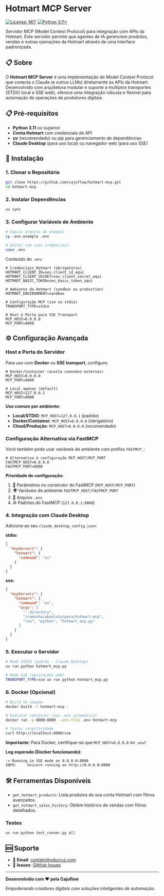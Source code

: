 # Hotmart MCP Server

[![License: MIT](https://img.shields.io/badge/License-MIT-yellow.svg)](https://opensource.org/licenses/MIT)
[![Python 3.11+](https://img.shields.io/badge/python-3.11+-blue.svg)](https://www.python.org/downloads/)

Servidor MCP (Model Context Protocol) para integração com APIs da Hotmart. Este servidor permite que agentes de IA gerenciem produtos, vendas e outras operações da Hotmart através de uma interface padronizada.

## 📋 Sobre

O **Hotmart MCP Server** é uma implementação do Model Context Protocol que conecta o Claude (e outros LLMs) diretamente às APIs da Hotmart. Desenvolvido com arquitetura modular e suporte a múltiplos transportes (STDIO local e SSE web), oferece uma integração robusta e flexível para automação de operações de produtores digitais.

## 📋 Pré-requisitos

- **Python 3.11** ou superior
- **Conta Hotmart** com credenciais de API
- **uv** (recomendado) ou pip para gerenciamento de dependências
- **Claude Desktop** (para uso local) ou navegador web (para uso SSE)

## 🚀 Instalação

### 1. Clonar o Repositório
```bash
git clone https://github.com/cajuflow/hotmart-mcp.git
cd hotmart-mcp
```

### 2. Instalar Dependências
```bash
uv sync
```

### 3. Configurar Variáveis de Ambiente
```bash
# Copiar arquivo de exemplo
cp .env.example .env

# Editar com suas credenciais
nano .env
```

Conteúdo do `.env`:
```env
# Credenciais Hotmart (obrigatório)
HOTMART_CLIENT_ID=seu_client_id_aqui
HOTMART_CLIENT_SECRET=seu_client_secret_aqui
HOTMART_BASIC_TOKEN=seu_basic_token_aqui

# Ambiente da Hotmart (sandbox ou production)
HOTMART_ENVIRONMENT=sandbox

# Configuração MCP (sse ou stdio)
TRANSPORT_TYPE=stdio

# Host e Porta para SSE Transport
MCP_HOST=0.0.0.0
MCP_PORT=8000
```

## ⚙️ Configuração Avançada

### Host e Porta do Servidor

Para uso com **Docker** ou **SSE transport**, configure:

```env
# Docker/Container (aceita conexões externas)
MCP_HOST=0.0.0.0
MCP_PORT=8000

# Local apenas (default)
MCP_HOST=127.0.0.1
MCP_PORT=8000
```

**Uso comum por ambiente:**
- **Local/STDIO**: `MCP_HOST=127.0.0.1` (padrão)
- **Docker/Container**: `MCP_HOST=0.0.0.0` (obrigatório)
- **Cloud/Produção**: `MCP_HOST=0.0.0.0` (recomendado)

### Configuração Alternativa via FastMCP

Você também pode usar variáveis de ambiente com prefixo `FASTMCP_`:

```env
# Alternativa à configuração MCP_HOST/MCP_PORT
FASTMCP_HOST=0.0.0.0
FASTMCP_PORT=8000
```

**Prioridade de configuração:**
1. 📜 Parâmetros no construtor do FastMCP (`MCP_HOST/MCP_PORT`)
2. 🌍 Variáveis de ambiente `FASTMCP_HOST/FASTMCP_PORT`
3. 📝 Arquivo `.env`
4. ⚙️ Padrões do FastMCP (`127.0.0.1:8000`)

### 4. Integração com Claude Desktop

Adicione ao seu `claude_desktop_config.json`:

**stdio:**
```json
{
  "mcpServers": {
    "hotmart": {
      "command": "uv"
    }
  }
}
```

**sse:**
```json
{
  "mcpServers": {
    "hotmart": {
      "command": "uv", 
      "args": [
        "--directory",
        "/caminho/absoluto/para/hotmart-mcp",
        "run", "python", "hotmart_mcp.py"
      ]
    }
  }
}
```

### 5. Executar o Servidor

```bash
# Modo STDIO (padrão - Claude Desktop)
uv run python hotmart_mcp.py

# Modo SSE (aplicações web)
TRANSPORT_TYPE=sse uv run python hotmart_mcp.py
```

### 6. Docker (Opcional)

```bash
# Build da imagem
docker build -t hotmart-mcp .

# Executar container (usa .env automático)
docker run -p 8000:8000 --env-file .env hotmart-mcp

# Testar conectividade
curl http://localhost:8000/sse
```

**Importante**: Para Docker, certifique-se que `MCP_HOST=0.0.0.0` no `.env`!

**Log esperado (Docker funcionando):**
```
-> Running in SSE mode on 0.0.0.0:8000
INFO:     Uvicorn running on http://0.0.0.0:8000
```

## 🛠️ Ferramentas Disponíveis

* `get_hotmart_products`: Lista produtos da sua conta Hotmart com filtros avançados.
* `get_hotmart_sales_history`: Obtém histórico de vendas com filtros detalhados.

### Testes
```bash
uv run python test_runner.py all
```


## 🆘 Suporte

- 📧 **Email**: contato@vdscruz.com
- 🐛 **Issues**: [GitHub Issues](https://github.com/cajuflow/hotmart-mcp/issues)

---

**Desenvolvido com ❤️ pela Cajuflow**

*Empoderando criadores digitais com soluções inteligentes de automação.*
